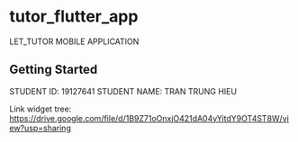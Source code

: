 # tutor_flutter_app

LET_TUTOR MOBILE APPLICATION

## Getting Started

STUDENT ID: 19127641
STUDENT NAME: TRAN TRUNG HIEU

Link widget tree: https://drive.google.com/file/d/1B9Z71oOnxjO421dA04yYitdY9OT4ST8W/view?usp=sharing 